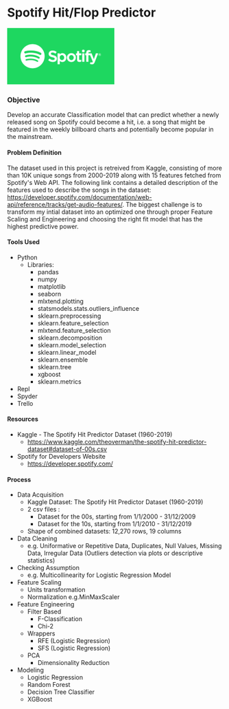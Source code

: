 # Spotify Hit/Flop Predictor
<img src="Images/img1.png" width="250">

### Objective
Develop an accurate Classification model that can predict whether a newly released song on Spotify could become a hit, i.e. a song that might be featured in the weekly billboard charts and potentially become popular in the mainstream.

#### Problem Definition
The dataset used in this project is retreived from Kaggle, consisting of more than 10K unique songs from 2000-2019 along with 15 features fetched from Spotify's Web API. The following link contains a detailed description of the features used to describe the songs in the dataset: https://developer.spotify.com/documentation/web-api/reference/tracks/get-audio-features/. The biggest challenge is to transform my intial dataset into an optimized one through proper Feature Scaling and Engineering and choosing the right fit model that has the highest predictive power.

#### Tools Used
- Python
  - Libraries:
    - pandas
    - numpy
    - matplotlib
    - seaborn
    - mlxtend.plotting
    - statsmodels.stats.outliers_influence
    - sklearn.preprocessing
    - sklearn.feature_selection
    - mlxtend.feature_selection
    - sklearn.decomposition
    - sklearn.model_selection
    - sklearn.linear_model
    - sklearn.ensemble 
    - sklearn.tree
    - xgboost
    - sklearn.metrics
- Repl
- Spyder
- Trello

#### Resources
- Kaggle - The Spotify Hit Predictor Dataset (1960-2019)
  - https://www.kaggle.com/theoverman/the-spotify-hit-predictor-dataset#dataset-of-00s.csv
- Spotify for Developers Website
  - https://developer.spotify.com/
  
#### Process
- Data Acquisition
  - Kaggle Dataset: The Spotify Hit Predictor Dataset (1960-2019)
  - 2 csv files : 
    - Dataset for the 00s, starting from 1/1/2000 - 31/12/2009
    - Dataset for the 10s, starting from 1/1/2010 - 31/12/2019
  - Shape of combined datasets: 12,270 rows, 19 columns
- Data Cleaning
  - e.g. Uniformative or Repetitive Data, Duplicates, Null Values, Missing Data, Irregular Data (Outliers detection via plots or descriptive statistics)
- Checking Assumption 
  - e.g. Multicollinearity for Logistic Regression Model
- Feature Scaling
  - Units transformation
  - Normalization e.g.MinMaxScaler
- Feature Engineering
  - Filter Based
    - F-Classification
    - Chi-2
  - Wrappers
    - RFE (Logistic Regression)
    - SFS (Logistic Regression)
  - PCA
    - Dimensionality Reduction
- Modeling
  - Logistic Regression
  - Random Forest
  - Decision Tree Classifier
  - XGBoost
  

